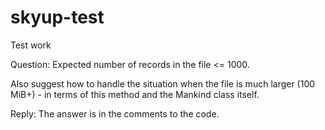 # skyup-test
Test work

Question:
Expected number of records in the file <= 1000.

Also suggest how to handle the situation when the file is much larger (100 MiB+) - in terms of this method and the Mankind class itself.

Reply:
The answer is in the comments to the code.